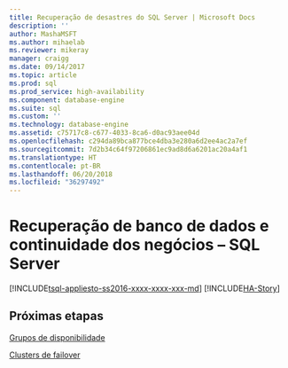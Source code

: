 ```yaml
---
title: Recuperação de desastres do SQL Server | Microsoft Docs
description: ''
author: MashaMSFT
ms.author: mihaelab
ms.reviewer: mikeray
manager: craigg
ms.date: 09/14/2017
ms.topic: article
ms.prod: sql
ms.prod_service: high-availability
ms.component: database-engine
ms.suite: sql
ms.custom: ''
ms.technology: database-engine
ms.assetid: c75717c8-c677-4033-8ca6-d0ac93aee04d
ms.openlocfilehash: c294da89bca877bce4dba3e280a6d2ee4ac2a7ef
ms.sourcegitcommit: 7d2b34c64f97206861ec9ad8d6a6201ac20a4af1
ms.translationtype: HT
ms.contentlocale: pt-BR
ms.lasthandoff: 06/20/2018
ms.locfileid: "36297492"
---
```

# <a name="business-continuity-and-database-recovery---sql-server"></a>Recuperação de banco de dados e continuidade dos negócios – SQL Server
[!INCLUDE[tsql-appliesto-ss2016-xxxx-xxxx-xxx-md](../includes/tsql-appliesto-ss2016-xxxx-xxxx-xxx-md.md)]
[!INCLUDE[HA-Story](../includes/sql-server-ha-story.md)]

## <a name="next-steps"></a>Próximas etapas

[Grupos de disponibilidade](availability-groups/windows/overview-of-always-on-availability-groups-sql-server.md)

[Clusters de failover](../sql-server/failover-clusters/install/sql-server-failover-cluster-installation.md)
